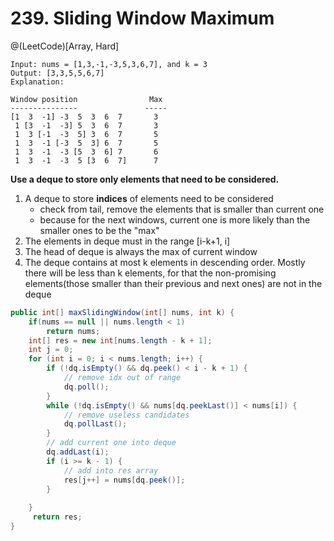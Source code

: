# 239. Sliding Window Maximum
@(LeetCode)[Array, Hard]

```
Input: nums = [1,3,-1,-3,5,3,6,7], and k = 3
Output: [3,3,5,5,6,7] 
Explanation: 

Window position                Max
---------------               -----
[1  3  -1] -3  5  3  6  7       3
 1 [3  -1  -3] 5  3  6  7       3
 1  3 [-1  -3  5] 3  6  7       5
 1  3  -1 [-3  5  3] 6  7       5
 1  3  -1  -3 [5  3  6] 7       6
 1  3  -1  -3  5 [3  6  7]      7
```
**Use a deque to store only elements that need to be considered.**
1. A deque to store **indices** of elements need to be considered
	- check from tail, remove the elements that is smaller than current one
	- because for the next windows, current one is more likely than the smaller ones to be the "max"
3. The elements in deque must in the range [i-k+1, i]
4. The head of deque is always the max of current window
5. The deque contains at most k elements in descending order. Mostly there will be less than k elements, for that the non-promising elements(those smaller than their previous and next ones) are not in the deque

```java
public int[] maxSlidingWindow(int[] nums, int k) {
    if(nums == null || nums.length < 1)
        return nums;
    int[] res = new int[nums.length - k + 1];
    int j = 0;
    for (int i = 0; i < nums.length; i++) {
        if (!dq.isEmpty() && dq.peek() < i - k + 1) {
            // remove idx out of range
            dq.poll();
        }
        while (!dq.isEmpty() && nums[dq.peekLast()] < nums[i]) {
            // remove useless candidates
            dq.pollLast();
        }
        // add current one into deque
        dq.addLast(i);
        if (i >= k - 1) {
            // add into res array
            res[j++] = nums[dq.peek()];
        }
       
    }
     return res;
}
```